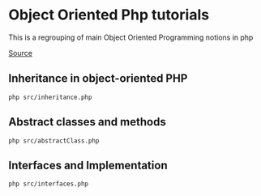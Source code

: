 # Object Oriented Php tutorials
This is a regrouping of main Object Oriented Programming notions in php 

[Source](https://phpenthusiast.com/object-oriented-php-tutorials)


## Inheritance in object-oriented PHP

`php src/inheritance.php`

## Abstract classes and methods

`php src/abstractClass.php`

## Interfaces and Implementation

`php src/interfaces.php`